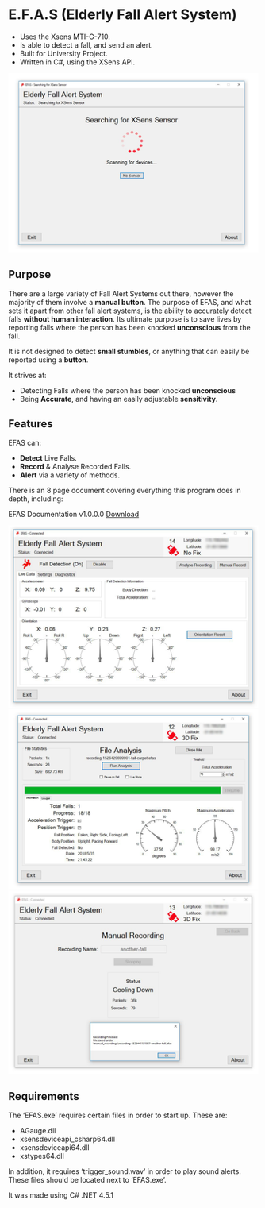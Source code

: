 
# E.F.A.S (Elderly Fall Alert System) 
- Uses the Xsens MTI-G-710.
- Is able to detect a fall, and send an alert.
- Built for University Project.
- Written in C#, using the XSens API.

![Device Searching](DeviceSearching.jpg)

## Purpose
There are a large variety of Fall Alert Systems out there, however the majority of them involve a **manual button**. 
The purpose of EFAS, and what sets it apart from other fall alert systems, is the ability to accurately detect falls **without human interaction**.
Its ultimate purpose is to save lives by reporting falls where the person has been knocked **unconscious** from the fall.

It is not designed to detect **small stumbles**, or anything that can easily be reported using a **button**.

It strives at: 
- Detecting Falls where the person has been knocked **unconscious**
- Being **Accurate**, and having an easily adjustable **sensitivity**. 

## Features
EFAS can:
 - **Detect** Live Falls.
 - **Record** & Analyse Recorded Falls.
 - **Alert** via a variety of methods.

 There is an 8 page document covering everything this program does in depth, including:

 EFAS Documentation v1.0.0.0 [Download](https://github.com/PoxyDoxy/EFAS/raw/master/EFAS%20Documentation%20v1.0.0.0.docx)

![Fall Detection](FallDetection.jpg)
![Fall Found](FallFound.jpg)
![Fall Recording](ManualRecording.jpg)

## Requirements 
The ‘EFAS.exe’ requires certain files in order to start up. These are:
- AGauge.dll
- xsensdeviceapi_csharp64.dll
- xsensdeviceapi64.dll
- xstypes64.dll

In addition, it requires ‘trigger_sound.wav’ in order to play sound alerts.
These files should be located next to ‘EFAS.exe’.

It was made using C# .NET 4.5.1